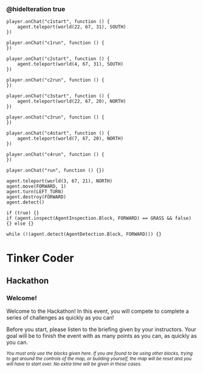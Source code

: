 
### @hideIteration true 

<!-- block combinations that will show up by default in their workspace -->
```template
player.onChat("c1start", function () {
    agent.teleport(world(22, 67, 31), SOUTH)
})

player.onChat("c1run", function () {
})

player.onChat("c2start", function () {
    agent.teleport(world(4, 67, 31), SOUTH)
})

player.onChat("c2run", function () {
})

player.onChat("c3start", function () {
    agent.teleport(world(22, 67, 20), NORTH)
})

player.onChat("c3run", function () {
})

player.onChat("c4start", function () {
    agent.teleport(world(7, 67, 20), NORTH)
})

player.onChat("c4run", function () {
})
```

<!-- blocks you want available to players, based on js code -->
```blocks
player.onChat("run", function () {})

agent.teleport(world(3, 67, 21), NORTH)
agent.move(FORWARD, 1)
agent.turn(LEFT_TURN)
agent.destroy(FORWARD)
agent.detect()

if (true) {}
if (agent.inspect(AgentInspection.Block, FORWARD) == GRASS && false) {} else {}

while (!(agent.detect(AgentDetection.Block, FORWARD))) {}

```

# Tinker Coder
## Hackathon
### Welcome!

Welcome to the Hackathon! In this event, you will compete to complete a series of challenges as quickly as you can!

Before you start, please listen to the briefing given by your instructors. Your goal will be to finish the event with as many points as you can, as quickly as you can.

<sub>*You must only use the blocks given here. If you are found to be using other blocks, trying to get around the controls of the map, or building yourself, the map will be reset and you will have to start over. No extra time will be given in these cases.*</sub>
